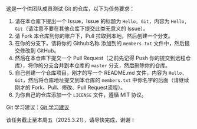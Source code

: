 这是一个供团队成员测试 Git 的仓库，以下为任务要求：

1. 请在本仓库下提出一个 Issue，Issue 的标题为 `Hello, Git`，内容为 `Hello, Git`（请注意不要在其他仓库下提交此类无意义的 Issue）。
2. 请 Fork 本仓库到你的账户下，Pull 拉取到本地，然后创建一个分支。
3. 在你的分支下，请将你的 Github名称 添加到的 `members.txt` 文件中，然后提交修改到 GitHub。
4. 然后在本仓库下提交一个 Pull Request（之前先记得 Push 你的提交到远程仓库），将你的分支合并到本仓库的 `master` 分支，然后删除你的仓库。
5. 自己创建一个仓库项目，刚才的写一个 README.md 文件，内容为 `Hello, Git`，然后将仓库地址提交到本仓库的 `members.txt` 中你名字的后面（请继续刚才的 Fork、Pull、修改、Pull Request流程）。
6. 为你自己的仓库添加一个 `LICENSE` 文件，遵循 MIT 协议。

Git 学习建议：[Git 学习建议](https://csdiy.wiki/%E5%BF%85%E5%AD%A6%E5%B7%A5%E5%85%B7/Git/)

该任务截止至本周五（2025.3.21），请尽快完成，谢谢！